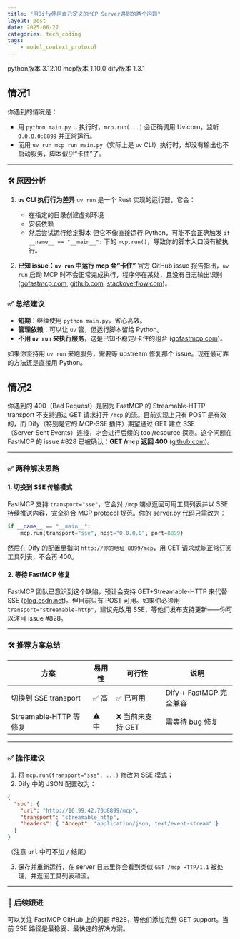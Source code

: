 ```yaml
---
title: "用Dify使用自己定义的MCP Server遇到的两个问题"
layout: post
date: 2025-06-27
categories: tech_coding
tags:
    - model_context_protocol
---
```


python版本 3.12.10
mcp版本 1.10.0
dify版本 1.3.1


## 情况1
你遇到的情况是：

* 用 `python main.py …` 执行时，`mcp.run(...)` 会正确调用 Uvicorn，监听 `0.0.0.0:8899` 并正常运行。
* 而用 `uv run mcp run main.py`（实际上是 `uv` CLI）执行时，却没有输出也不启动服务，脚本似乎“卡住”了。

---

### 🛠️ 原因分析

1. **`uv` CLI 执行行为差异**
   `uv run` 是一个 Rust 实现的运行器，它会：

   * 在指定的目录创建虚拟环境
   * 安装依赖
   * 然后尝试运行给定脚本
     但它不像直接运行 Python，可能不会正确触发 `if __name__ == "__main__":` 下的 `mcp.run()`，导致你的脚本入口没有被执行。

2. **已知 issue：`uv run` 中运行 mcp 会“卡住”**
   官方 GitHub issue 报告指出，`uv run` 启动 MCP 时不会正常完成执行，程序停在某处，且没有日志输出识别 ([gofastmcp.com][1], [github.com][2], [stackoverflow.com][3])。



### ✅ 总结建议

* **短期**：继续使用 `python main.py`，省心高效。
* **管理依赖**：可以让 `uv` 管，但运行脚本留给 Python。
* **不用 `uv run` 来执行服务**，这是已知不稳定/卡住的组合 ([gofastmcp.com][1])。

如果你坚持用 `uv run` 来跑服务，需要等 upstream 修复那个 issue。现在最可靠的方法还是直接用 Python。

[1]: https://gofastmcp.com/deployment/running-server?utm_source=chatgpt.com "Running Your FastMCP Server - FastMCP"
[2]: https://github.com/astral-sh/uv/issues/12658?utm_source=chatgpt.com "`uv run` not running to completion · Issue #12658 · astral-sh/uv - GitHub"
[3]: https://stackoverflow.com/questions/79237776/invalid-command-name-mainapp-when-i-execute-uvicorn-mainapp-reload?utm_source=chatgpt.com "invalid command name 'main:app' when I execute \"uvicorn main:app ..."

## 情况2
你遇到的 400（Bad Request）是因为 FastMCP 的 Streamable‑HTTP transport 不支持通过 GET 请求打开 `/mcp` 的流。目前实现上只有 POST 是有效的，而 Dify（特别是它的 MCP‑SSE 插件）期望通过 GET 建立 SSE（Server‑Sent Events）连接，才会进行后续的 tool/resource 探测。这个问题在 FastMCP 的 issue #828 已被确认：**GET /mcp 返回 400** ([github.com][1])。

---

### ✅ 两种解决思路

#### 1. 切换到 SSE 传输模式

FastMCP 支持 `transport="sse"`，它会对 `/mcp` 端点返回可用工具列表并以 SSE 持续推送内容，完全符合 MCP protocol 规范。你的 server.py 代码只需改为：

```python
if __name__ == "__main__":
    mcp.run(transport="sse", host="0.0.0.0", port=8899)
```

然后在 Dify 的配置里指向 `http://你的地址:8899/mcp`，用 GET 请求就能正常订阅工具列表，不会再 400。

#### 2. 等待 FastMCP 修复

FastMCP 团队已意识到这个缺陷，预计会支持 GET+Streamable-HTTP 来代替 SSE ([blog.csdn.net][2])。但目前只有 POST 可用。如果你必须用 `transport="streamable-http"`，建议先改用 SSE，等他们发布支持更新——你可以注目 issue #828。

---

### 🛠 推荐方案总结

| 方案                  | 易用性  | 可行性         | 说明                  |
| ------------------- | ---- | ----------- | ------------------- |
| 切换到 SSE transport   | ✅ 高  | ✅ 已可用       | Dify + FastMCP 完全兼容 |
| Streamable‑HTTP 等修复 | ⚠️ 中 | ❌ 当前未支持 GET | 需等待 bug 修复          |

---

### ✅ 操作建议

1. 将 `mcp.run(transport="sse", ...)` 修改为 SSE 模式；
2. Dify 中的 JSON 配置改为：

```json
{
  "sbc": {
    "url": "http://10.99.42.70:8899/mcp",
    "transport": "streamable_http",
    "headers": { "Accept": "application/json, text/event-stream" }
  }
}
```

（注意 `url` 中可不加 `/` 结尾）

3. 保存并重新运行，在 server 日志里你会看到类似 `GET /mcp HTTP/1.1` 被处理，并返回工具列表和流。

---

### 🔁 后续跟进

可以关注 FastMCP GitHub 上的问题 #828，等他们添加完整 GET support。当前 SSE 路径是最稳妥、最快速的解决方案。

[1]: https://github.com/jlowin/fastmcp/issues/828?utm_source=chatgpt.com "Support GET request to /mcp endpoint · Issue #828 · jlowin/fastmcp"
[2]: https://blog.csdn.net/weixin_44894663/article/details/147858052?utm_source=chatgpt.com "dify插件接入fastmcp示例 - CSDN博客"

